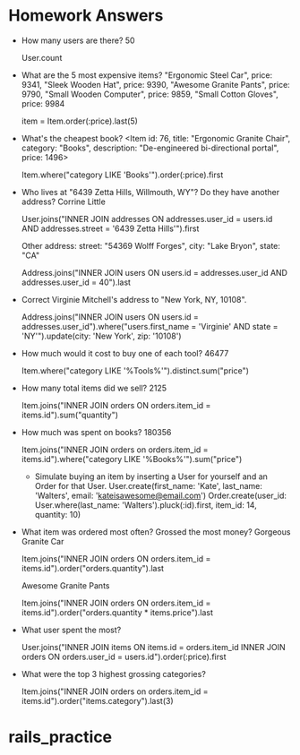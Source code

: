 # Homework Answers

* How many users are there?
  50

  User.count

* What are the 5 most expensive items?
  "Ergonomic Steel Car", price: 9341,
  "Sleek Wooden Hat", price: 9390,
  "Awesome Granite Pants", price: 9790,
  "Small Wooden Computer", price: 9859,
  "Small Cotton Gloves", price: 9984

  item = Item.order(:price).last(5)

* What's the cheapest book?
  <Item id: 76, title: "Ergonomic Granite Chair", category: "Books", description: "De-engineered bi-directional portal", price: 1496>

  Item.where("category LIKE 'Books'").order(:price).first

* Who lives at "6439 Zetta Hills, Willmouth, WY"? Do they have another address?
  Corrine Little

  User.joins("INNER JOIN addresses ON addresses.user_id = users.id AND addresses.street = '6439 Zetta Hills'").first

  Other address: street: "54369 Wolff Forges",
  city: "Lake Bryon",
  state: "CA"

  Address.joins("INNER JOIN users ON users.id = addresses.user_id AND addresses.user_id = 40").last

* Correct Virginie Mitchell's address to "New York, NY, 10108".

  Address.joins("INNER JOIN users ON users.id = addresses.user_id").where("users.first_name = 'Virginie' AND state = 'NY'").update(city: 'New York', zip: '10108')

* How much would it cost to buy one of each tool?
  46477

  Item.where("category LIKE '%Tools%'").distinct.sum("price")

* How many total items did we sell?
  2125

  Item.joins("INNER JOIN orders ON orders.item_id = items.id").sum("quantity")

* How much was spent on books?
  180356

  Item.joins("INNER JOIN orders on orders.item_id = items.id").where("category LIKE '%Books%'").sum("price")

  * Simulate buying an item by inserting a User for yourself and an Order for that User.
  User.create(first_name: 'Kate', last_name: 'Walters', email: 'kateisawesome@email.com')
  Order.create(user_id: User.where(last_name: 'Walters').pluck(:id).first, item_id: 14, quantity: 10)

* What item was ordered most often? Grossed the most money?
  Gorgeous Granite Car

  Item.joins("INNER JOIN orders ON orders.item_id = items.id").order("orders.quantity").last

  Awesome Granite Pants

  Item.joins("INNER JOIN orders ON orders.item_id = items.id").order("orders.quantity * items.price").last



* What user spent the most?

  User.joins("INNER JOIN items ON items.id = orders.item_id INNER JOIN orders ON orders.user_id = users.id").order(:price).first

* What were the top 3 highest grossing categories?

  Item.joins("INNER JOIN orders on orders.item_id = items.id").order("items.category").last(3)


# rails_practice
